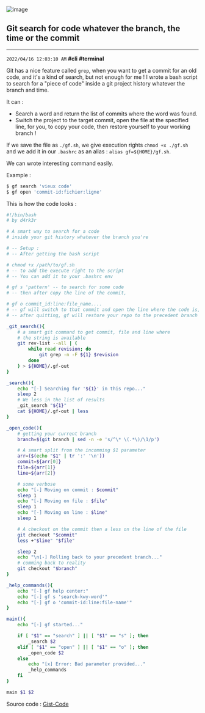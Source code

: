 ![image](https://dev-to-uploads.s3.amazonaws.com/uploads/articles/xo5l2448mxa8beq1l4o5.jpeg)

## Git search for code whatever the branch, the time or the commit
-----------
`2022/04/16 12:03:10 AM` **#cli** **#terminal**

Git has a nice feature called `grep`, when you want to get a commit for an old code, and it's a kind of search, but not enough for me !
I wrote a bash script to search for a "piece of code" inside a git project history whatever the branch and time.

It can :
- Search a word and return the list of commits where the word was found.
- Switch the project to the target commit, open the file at the specified line, for you, to copy your code, then restore yourself to your working branch !

If we save the file as `./gf.sh`, we give execution rights `chmod +x ./gf.sh` and we add it in our `.bashrc` as an alias : `alias gf=${HOME}/gf.sh`.

We can wrote interesting command easily.

Example :
```bash
$ gf search 'vieux code'
$ gf open 'commit-id:fichier:ligne'
```

This is how the code looks :
```bash
#!/bin/bash
# by d4rk3r

# A smart way to search for a code
# inside your git history whatever the branch you're

# -- Setup :
# -- After getting the bash script

# chmod +x /path/to/gf.sh
# -- to add the execute right to the script
# -- You can add it to your .bashrc env

# gf s 'pattern' -- to search for some code
# -- then after copy the line of the commit,

# gf o commit_id:line:file_name....
# -- gf will switch to that commit and open the line where the code is,
# -- after quitting, gf will restore your repo to the precedent branch where you were working

_git_search(){
    # a smart git command to get commit, file and line where
    # the string is available
    git rev-list --all | (
        while read revision; do
            git grep -n -F ${1} $revision
        done
    ) > ${HOME}/.gf-out
}

_search(){
    echo "[-] Searching for '${1}' in this repo..."
    sleep 2
    # We less in the list of results
    _git_search "${1}"
    cat ${HOME}/.gf-out | less
}

_open_code(){
    # getting your current branch
    branch=$(git branch | sed -n -e 's/^\* \(.*\)/\1/p')

    # A smart split from the incomming $1 parameter
    arr=($(echo "$1" | tr ':' '\n'))
    commit=${arr[0]}
    file=${arr[1]}
    line=${arr[2]}

    # some verbose
    echo "[-] Moving on commit : $commit"
    sleep 1
    echo "[-] Moving on file : $file"
    sleep 1
    echo "[-] Moving on line : $line"
    sleep 1

    # A checkout on the commit then a less on the line of the file
    git checkout "$commit"
    less +"$line" "$file"

    sleep 2
    echo "\n[-] Rolling back to your precedent branch..."
    # comming back to reality
    git checkout "$branch"
}

_help_commands(){
    echo "[-] gf help center:"
    echo "[-] gf s 'search-kwy-word'"
    echo "[-] gf o 'commit-id:line:file-name'"
}

main(){
    echo "[-] gf started..."

    if [ "$1" == "search" ] || [ "$1" == "s" ]; then
        _search $2
    elif [ "$1" == "open" ] || [ "$1" == "o" ]; then
        _open_code $2
    else
        echo "[x] Error: Bad parameter provided..."
        _help_commands
    fi
}

main $1 $2
```

Source code : [Gist-Code](https://gist.github.com/Sanix-Darker/e571c1fdc2d0a5ecdb9959fecaa3416a)

<script defer src="https://cdn.commento.io/js/commento.js"></script>
<div id="commento"></div>
